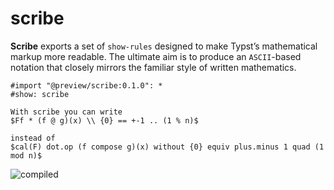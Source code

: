 # scribe

**Scribe** exports a set of `show-rules` designed to make Typst’s mathematical markup more readable. The ultimate aim is to produce an `ASCII`-based notation that closely mirrors the familiar style of written mathematics.

```typst
#import "@preview/scribe:0.1.0": *
#show: scribe

With scribe you can write 
$Ff * (f @ g)(x) \\ {0} == +-1 .. (1 % n)$

instead of
$cal(F) dot.op (f compose g)(x) without {0} equiv plus.minus 1 quad (1 mod n)$
```
![compiled](./_example/example.png)
